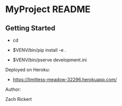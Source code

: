 MyProject README
==================

Getting Started
---------------

* cd <directory containing this file>

* $VENV/bin/pip install -e .

* $VENV/bin/pserve development.ini

Deployed on Heroku:

 * https://limitless-meadow-32296.herokuapp.com/


Author:

Zach Rickert